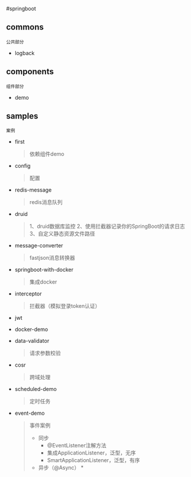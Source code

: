 #springboot

## commons
    公共部分
 
- logback 


## components 
    组件部分
 
- demo

## samples
    案例
 
- first
  
    >依赖组件demo

- config
    
    >配置
    
- redis-message

    >redis消息队列
    
- druid

    >1、druid数据库监控
    2、使用拦截器记录你的SpringBoot的请求日志
    3、自定义静态资源文件路径
- message-converter

    >fastjson消息转换器
    
- springboot-with-docker

    >集成docker
    
- interceptor

    >拦截器（模拟登录token认证）
    
- jwt

- docker-demo

- data-validator

    >请求参数校验
    
- cosr

    >跨域处理
    
- scheduled-demo

    >定时任务
    
- event-demo

    >事件案例
    > * 同步
    >   * @EventListener注解方法
    >   * 集成ApplicationListener，泛型，无序
    >   * SmartApplicationListener，泛型，有序
    > * 异步（@Async）
    >   * 